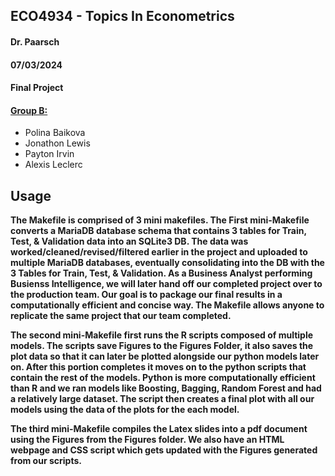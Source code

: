 ## ECO4934 - Topics In Econometrics 
#### Dr. Paarsch
#### 07/03/2024
#### Final Project 

#### <u>**Group B:**</u>
- Polina Baikova
- Jonathon Lewis
- Payton Irvin
- Alexis Leclerc

## Usage

**The Makefile is comprised of 3 mini makefiles. The First mini-Makefile converts a MariaDB database schema that contains 3 tables for Train, Test, & Validation data into an SQLite3 DB. The data was worked/cleaned/revised/filtered earlier in the project and uploaded to multiple MariaDB databases, eventually consolidating into the DB with the 3 Tables for Train, Test, & Validation. As a Business Analyst performing Busienss Intelligence, we will later hand off our completed project over to the production team. Our goal is to package our final results in a computationally efficient and concise way. The Makefile allows anyone to replicate the same project that our team completed.**

**The second mini-Makefile first runs the R scripts composed of multiple models. The scripts save Figures to the Figures Folder, it also saves the plot data so that it can later be plotted alongside our python models later on. After this portion completes it moves on to the python scripts that contain the rest of the models. Python is more computationally efficient than R and we ran models like Boosting, Bagging, Random Forest and had a relatively large dataset. The script then creates a final plot with all our models using the data of the plots for the each model.**

**The third mini-Makefile compiles the Latex slides into a pdf document using the Figures from the Figures folder. We also have an HTML webpage and CSS script which gets updated with the Figures generated from our scripts.**

